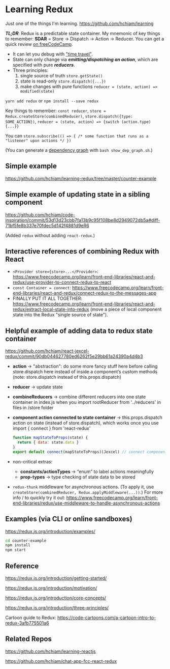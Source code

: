 # Learning Redux

Just one of the things I'm learning. <https://github.com/hchiam/learning>

**_TL;DR_**: Redux is a predictable state container. My mnemonic of key things to remember: **SDAR** = Store -> Dispatch -> Action -> Reducer. You can get a quick review [on freeCodeCamp](https://www.freecodecamp.org/learn/front-end-libraries/redux/write-a-counter-with-redux).

* It can let you debug with ["time travel"](https://github.com/reduxjs/redux-devtools).
* State can only change via **_emitting/dispatching an action_**, which are specified with pure **_reducers_**.
* Three principles:
  1. single source of truth `store.getState()`
  2. state is read-only `store.dispatch({...})`
  3. make changes with pure functions `reducer = (state, action) => modified(state)`

`yarn add redux` or `npm install --save redux`

Key things to remember: `const reducer`, `store = Redux.createStore(combinedReducer)`, `store.dispatch({type: SOME_ACTION})`, `reducer = (state, action) => {switch (action.type) {...}}`

You can `store.subscribe(() => { /* some function that runs as a "listener" upon actions */ })`

(You can generate a [dependency graph](https://github.com/hchiam/learning-dependency-cruiser) with `bash show_dep_graph.sh`.)

## Simple example

<https://github.com/hchiam/learning-redux/tree/master/counter-example>

## Simple example of updating state in a sibling component

<https://github.com/hchiam/code-inspiration/commit/53d13d23cbb7fa13b9c95f108be8d2949072db5a#diff-71bf5fe8b337e70fdec5d142f4881d9eR6>

(Added `redux` without adding `react-redux`.)

## Interactive references of combining Redux with React

- `<Provider store={store>...</Provider>`: <https://www.freecodecamp.org/learn/front-end-libraries/react-and-redux/use-provider-to-connect-redux-to-react>
- `const Container = connect`: <https://www.freecodecamp.org/learn/front-end-libraries/react-and-redux/connect-redux-to-the-messages-app>
- FINALLY PUT IT ALL TOGETHER: <https://www.freecodecamp.org/learn/front-end-libraries/react-and-redux/extract-local-state-into-redux> (move a piece of local component state into the Redux "single source of state").

## Helpful example of adding data to redux state container

<https://github.com/hchiam/react-jexcel-redux/commit/90db044627780ed6262f5e29bb61a24390a4d4b3>

- **action** -> "abstraction": do some more fancy stuff here before calling store.dispatch here instead of inside a component’s custom methods (note: store.dispatch instead of this.props.dispatch)
- **reducer** -> update state
- **combineReducers** -> combine different reducers into one state container in index.js when you import rootReducer from '../reducers' in files in /store folder

- **component action connected to state container** -> this.props.dispatch action on state (instead of store.dispatch), which works once you use import { connect } from 'react-redux'

  ```js
  function mapStateToProps(state) {
    return { data: state.data }
  }
  export default connect(mapStateToProps)(Jexcel) // connect component to state
  ```

- non-critical extras:

  - **constants/actionTypes** -> “enum” to label actions meaningfully
  - **prop-types** -> type checking of state data to be stored


- `redux-thunk` middleware for asynchronous actions. (To apply it, use `createStore(combinedReducer, Redux.applyMiddleware(...))`.) For more info / to quickly try it out: <https://www.freecodecamp.org/learn/front-end-libraries/redux/use-middleware-to-handle-asynchronous-actions>

## Examples (via CLI or online sandboxes)

<https://redux.js.org/introduction/examples/>

```bash
cd counter-example
npm install
npm start
```

## Reference

<https://redux.js.org/introduction/getting-started/>

<https://redux.js.org/introduction/motivation/>

<https://redux.js.org/introduction/core-concepts/>

<https://redux.js.org/introduction/three-principles/>

Cartoon guide to Redux: <https://code-cartoons.com/a-cartoon-intro-to-redux-3afb775501a6>

## Related Repos

<https://github.com/hchiam/learning-reactjs>

<https://github.com/hchiam/chat-app-fcc-react-redux>

